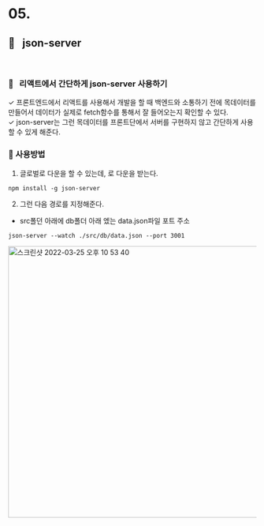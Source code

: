 # 05.

## 🌈 &nbsp; json-server

<br>

### 🧐 &nbsp; 리액트에서 간단하게 json-server 사용하기

✓ 프론트엔드에서 리액트를 사용해서 개발을 할 때 백엔드와 소통하기 전에 목데이터를 만들어서 데이터가 실제로 fetch함수를 통해서 잘 들어오는지 확인할 수 있다.
<br>
✓ json-server는 그런 목데이터를 프론트단에서 서버를 구현하지 않고 간단하게 사용할 수 있게 해준다.

### 📌 사용방법

1. 글로벌로 다운을 할 수 있는데, 로 다운을 받는다.

```
npm install -g json-server
```

2. 그런 다음 경로를 지정해준다.

- src폴던 아래에 db폴더 아래 엤는 data.json파일 포트 주소

```
json-server --watch ./src/db/data.json --port 3001
```
<img width="550" alt="스크린샷 2022-03-25 오후 10 53 40" src="https://user-images.githubusercontent.com/89238394/160137508-9418a60c-e7a7-4bf1-bfc1-31013929df3d.png">
